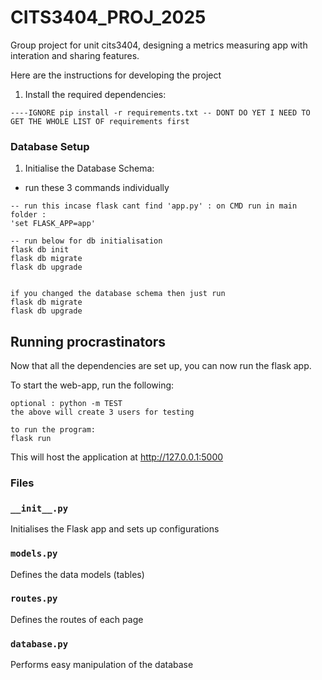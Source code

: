 # CITS3404_PROJ_2025
Group project for unit cits3404, designing a metrics measuring app with interation and sharing features.


Here are the instructions for developing the project

1. Install the required dependencies:

``` shell
----IGNORE pip install -r requirements.txt -- DONT DO YET I NEED TO GET THE WHOLE LIST OF requirements first
```

### Database Setup
1. Initialise the Database Schema:
- run these 3 commands individually
``` shell
-- run this incase flask cant find 'app.py' : on CMD run in main folder :
'set FLASK_APP=app'

-- run below for db initialisation
flask db init
flask db migrate
flask db upgrade


if you changed the database schema then just run 
flask db migrate
flask db upgrade
```

## Running procrastinators
Now that all the dependencies are set up, you can now run the flask app.

To start the web-app, run the following:

``` shell
optional : python -m TEST 
the above will create 3 users for testing

to run the program:
flask run
```
This will host the application at http://127.0.0.1:5000




### Files

### `__init__.py`
Initialises the Flask app and sets up configurations

### `models.py`
Defines the data models (tables) 

### `routes.py`
Defines the routes of each page 

### `database.py`
Performs easy manipulation of the database
